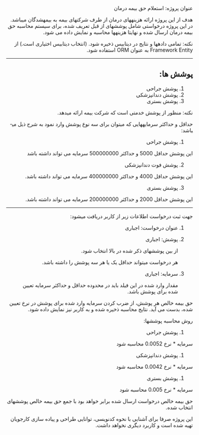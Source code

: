 <div dir="rtl" align="right">
عنوان پروژه: استعلام حق بیمه درمان

هدف از این پروژه ارائه هزینه­های درمان از طرف شرکت­های بیمه به بیمه­شدگان می­باشد. در این پروژه درخواستی شامل پوشش­های از قبل تعریف شده، برای سیستم محاسبه حق بیمه درمان ارسال شده و نهایتا هزینه­ها محاسبه و نمایش داده می شود.

نکته: تمامی داده­ها و نتایج در دیتابیس ذخیره شود. (انتخاب دیتابیس اختیاری است.) از Framework Entity به عنوان ORM استفاده شود.

---
## پوشش ها:

1. پوشش جراحی
2. پوشش دندانپزشکی
3. پوشش بستری

نکته: منظور از پوشش خدمتی است که شرکت بیمه ارائه میدهد.

حداقل و حداکثر سرمایه­هایی که میتوان برای سه نوع پوشش وارد نمود به شرح ذیل می­باشد:

1. پوشش جراحی

  این پوشش حداقل 5000 و حداکثر 500000000 سرمایه می تواند داشته باشد
  
2. پوشش فوت دندانپزشکی


  این پوشش حداقل 4000 و حداکثر 400000000 سرمایه می تواند داشته باشد.

3. پوشش بستری

  این پوشش حداقل 2000 و حداکثر 200000000 سرمایه می تواند داشته باشد.

---

جهت ثبت درخواست اطلاعات زیر از کاربر دریافت می­شود:

1. عنوان درخواست: اجباری
2. پوشش: اجباری

   از بین پوششهای ذکر شده در بالا انتخاب شود.

   هر درخواست میتواند حداقل یک یا هر سه پوشش را داشته باشد.
3. سرمایه: اجباری

   مقدار وارد شده در این فیلد باید در محدوده حداقل و حداکثر سرمایه تعیین شده برای پوشش باشد.
   

حق بیمه خالص هر پوشش، از ضرب کردن سرمایه وارد شده برای پوشش در نرخ تعیین شده، بدست می آید.
نتایج محاسبه ذخیره شده و به کاربر نیز نمایش داده شود.

روش محاسبه پوششها:

1. پوشش جراحی

سرمایه \* نرخ 0.0052 محاسبه شود

1. پوشش دندانپزشکی

سرمایه \* نرخ 0.0042 محاسبه شود

1. پوشش بستری

سرمایه \* نرخ 0.005 محاسبه شود

حق بیمه خالص درخواست ارسال شده برابر خواهد بود با جمع حق بیمه خالص پوشش­های انتخاب شده.

این پروژه صرفا برای آشنایی با نحوه کدنویسی، توانایی طراحی و پیاده سازی کارجویان تهیه شده است و کاربرد دیگری نخواهد داشت.

</div>

